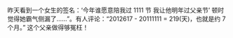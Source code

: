 昨天看到一个女生的签名：‘今年谁愿意陪我过 1111 节 我让他明年过父亲节’ 顿时觉得她霸气侧漏了……”。有人评论：“2012617 - 20111111 = 219(天)，也就是约 7 个月。” 这个父亲做得够冤枉！  ​​​​